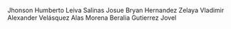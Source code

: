 Jhonson Humberto Leiva Salinas
Josue Bryan Hernandez Zelaya
Vladimir Alexander Velásquez Alas
Morena Beralia Gutierrez Jovel